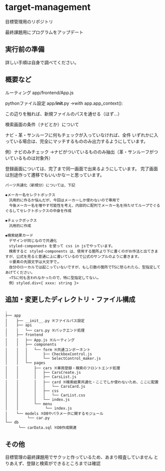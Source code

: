 # target-management

目標管理用のリポジトリ

最終課題用にプログラムをアップデート

## 実行前の準備

詳しい手順は自身で調べてください。

## 概要など

ルーティング
app/frontend/App.js

pythonファイル設定
app/__init__.py
→with app.app_context():

この辺りを触れば、新規ファイルのパスを通せる（はず…）

検索画面の条件（ナビとか）について

ナビ・革・サンルーフに何もチェックが入っていなければ、全件
いずれかに入っている場合は、完全にマッチするもののみ出力するようにしています。

例）ナビのみチェック
→ナビがついているもののみ抽出（革・サンルーフがついているものは対象外）

登録画面については、完了まで同一画面で出来るようにしています。
完了画面は別途作って遷移でもいいかなーと思っています。

```
パーツ共通化（新規分）については、下記

◆メーカー名セレクトボックス
　汎用的に作るか悩んだが、今回はメーカーしか使わないので専用で
　今後メーカー名を増やす可能性を考え、内部的に配列でメーカー名を持たせてループでぐるぐるしてセレクトボックスの中身を作成

◆チェックボックス
　汎用的に作成

◆検索結果カード
　デザインが同じなので共通化
　styled-components を使って css in jsでやっています。
　検索すると styled-components は、使用する箇所より下に書くのがお作法と出てきますが、公式を見ると普通に上に書いているので公式のサンプルのように書きます。
　※要素の先頭文字は大文字で…
　自分のローカルでは起こっていないですが、もし引数の箇所でTSに怒られたら、型指定してあげてください。
　→TSに何も言われなかったので、特に型指定してない…
　例）styled.div<{ xxxx: string }>
```

## 追加・変更したディレクトリ・ファイル構成

```
.
├── app
│    ├── __init__.py ※ファイルパス設定
│    ├── api
│    │   └── cars.py ※バックエンド処理
│    ├── frontend
│    │   ├── App.js ※ルーティング
│    │   ├── components
│    │   │   └── form ※共通コンポーネント
│    │   │       ├── CheckboxControl.js
│    │   │       └── SelectControl_maker.js
│    │   └── pages
│    │       ├── cars ※車両登録・検索のフロントエンド処理
│    │       │   ├── CarsCreate.js
│    │       │   ├── CarsList.js
│    │       │   ├── card ※検索結果共通化・ここでしか使わないため、ここに配置
│    │       │   │   └── CarsCard.js
│    │       │   ├── css
│    │       │   │   └── CarList.css
│    │       │   └── index.js
│    │       └── menu
│    │            └── index.js
│    └── models ※DBやパラメータに関するモジュール
│         └── car.py
└── db
      └── carData.sql ※DB作成関連
```

## その他

目標管理の最終課題用でサクッと作っているため、あまり精査していません
とりあえず、登録と検索ができるところまでは確認
